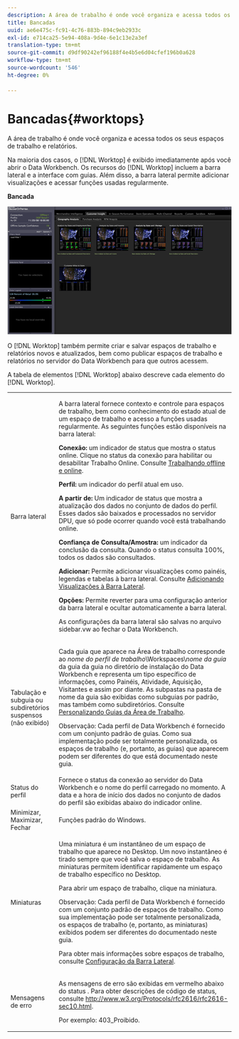 ```yaml
---
description: A área de trabalho é onde você organiza e acessa todos os seus espaços de trabalho e relatórios.
title: Bancadas
uuid: ae6e475c-fc91-4c76-883b-894c9eb2933c
exl-id: e714ca25-5e94-408a-9d4e-6e1c13e2a3ef
translation-type: tm+mt
source-git-commit: d9df90242ef96188f4e4b5e6d04cfef196b0a628
workflow-type: tm+mt
source-wordcount: '546'
ht-degree: 0%

---
```


# Bancadas{#worktops}

A área de trabalho é onde você organiza e acessa todos os seus espaços de trabalho e relatórios.

Na maioria dos casos, o [!DNL Worktop] é exibido imediatamente após você abrir o Data Workbench. Os recursos do [!DNL Worktop] incluem a barra lateral e a interface com guias. Além disso, a barra lateral permite adicionar visualizações e acessar funções usadas regularmente.

**Bancada**

![](assets/client-wktp.png)

O [!DNL Worktop] também permite criar e salvar espaços de trabalho e relatórios novos e atualizados, bem como publicar espaços de trabalho e relatórios no servidor do Data Workbench para que outros acessem.

A tabela de elementos [!DNL Worktop] abaixo descreve cada elemento do [!DNL Worktop].

<table id="table_CB1DBB7DE8E2450A8C57601531BBD689"> 
 <tbody> 
  <tr> 
   <td colname="col1"> Barra lateral </td> 
   <td colname="col2"> <p>A barra lateral fornece contexto e controle para espaços de trabalho, bem como conhecimento do estado atual de um espaço de trabalho e acesso a funções usadas regularmente. As seguintes funções estão disponíveis na barra lateral: </p> <p> <b>Conexão:</b> um indicador de status que mostra o status online. Clique no status da conexão para habilitar ou desabilitar <span class="wintitle"> Trabalho Online</span>. Consulte <a href="../../home/c-get-started/c-off-on.md#concept-cef8758ede044b18b3558376c5eb9f54"> Trabalhando offline e online</a>. </p> <p> <b>Perfil:</b> um indicador do perfil atual em uso. </p> <p> <b>A partir de:  </b>Um indicador de status que mostra a atualização dos dados no conjunto de dados do perfil. Esses dados são baixados e processados no servidor DPU, que só pode ocorrer quando você está trabalhando online. </p> <p> <b>Confiança de Consulta/Amostra:</b>  um indicador da conclusão da consulta. Quando o status consulta 100%, todos os dados são consultados. </p> <p> <b>Adicionar:</b> Permite adicionar visualizações como painéis, legendas e tabelas à barra lateral. Consulte <a href="../../home/c-get-started/c-config-sidebar.md#section-666f70a405db4f8d8eaffa567ffcac06"> Adicionando Visualizações à Barra Lateral</a>. </p> <p> <b>Opções: </b> Permite reverter para uma configuração anterior da barra lateral e ocultar automaticamente a barra lateral. </p> <p>As configurações da barra lateral são salvas no arquivo <span class="filepath"> sidebar.vw</span> ao fechar o Data Workbench. </p> </td> 
  </tr> 
  <tr> 
   <td colname="col1"> <p>Tabulação e subguia ou subdiretórios suspensos (não exibido) </p> </td> 
   <td colname="col2"> <p>Cada guia que aparece na <span class="wintitle"> Área de trabalho</span> corresponde ao <i>nome do perfil de trabalho</i>\Workspaces\<i>nome da guia</i> da guia da guia no diretório de instalação do Data Workbench e representa um tipo específico de informações, como Painéis, Atividade, Aquisição, Visitantes e assim por diante. As subpastas na pasta de nome da guia são exibidas como subguias por padrão, mas também como subdiretórios. Consulte <a href="../../home/c-get-started/c-intf-anlys-ftrs/c-cstm-wktp-tabs/c-cstm-wktp-tabs.md#concept-0f1e6061b03949199326dc6df71a52bc"> Personalizando Guias da Área de Trabalho</a>. </p> <p> <p>Observação:  Cada perfil de Data Workbench é fornecido com um conjunto padrão de guias. Como sua implementação pode ser totalmente personalizada, os espaços de trabalho (e, portanto, as guias) que aparecem podem ser diferentes do que está documentado neste guia. </p> </p> </td> 
  </tr> 
  <tr> 
   <td colname="col1"> Status do perfil </td> 
   <td colname="col2"> Fornece o status da conexão ao servidor do Data Workbench e o nome do perfil carregado no momento. A data e a hora de início dos dados no conjunto de dados do perfil são exibidas abaixo do indicador online. </td> 
  </tr> 
  <tr> 
   <td colname="col1"> Minimizar, Maximizar, Fechar </td> 
   <td colname="col2"> Funções padrão do Windows. </td> 
  </tr> 
  <tr> 
   <td colname="col1"> Miniaturas </td> 
   <td colname="col2"> <p>Uma miniatura é um instantâneo de um espaço de trabalho que aparece no <span class="wintitle"> Desktop</span>. Um novo instantâneo é tirado sempre que você salva o espaço de trabalho. As miniaturas permitem identificar rapidamente um espaço de trabalho específico no <span class="wintitle"> Desktop</span>. </p> <p>Para abrir um espaço de trabalho, clique na miniatura. </p> <p> <p>Observação:  Cada perfil de Data Workbench é fornecido com um conjunto padrão de espaços de trabalho. Como sua implementação pode ser totalmente personalizada, os espaços de trabalho (e, portanto, as miniaturas) exibidos podem ser diferentes do documentado neste guia. </p> </p> <p>Para obter mais informações sobre espaços de trabalho, consulte <a href="../../home/c-get-started/c-config-sidebar.md#concept-41db771b302e43018e5a9daa40b397e6"> Configuração da Barra Lateral</a>. </p> </td> 
  </tr> 
  <tr> 
   <td colname="col1"> Mensagens de erro </td> 
   <td colname="col2"> <p>As mensagens de erro são exibidas em vermelho abaixo do status . Para obter descrições de código de status, consulte <a href="http://www.w3.org/Protocols/rfc2616/rfc2616-sec10.html" format="http" scope="external"> http://www.w3.org/Protocols/rfc2616/rfc2616-sec10.html</a>. </p> <p>Por exemplo: 403_Proibido. </p> </td> 
  </tr> 
 </tbody> 
</table>
